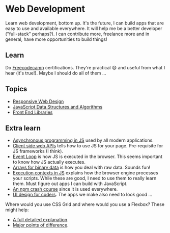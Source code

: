 # Web Development
Learn web development, bottom up.
It's the future, I can build apps that are easy to use and available everywhere.
It will help me be a better developer ("full-stack" perhaps?).
I can contribute more, freelance more and in general, have more opportunities to build things!

## Learn
Do [Freecodecamp](https://www.freecodecamp.org/) certifications. 
They're practical 😄 and useful from what I hear (it's true!).
Maybe I should do all of them ...

## Topics
* [Responsive Web Design](./resp-web-design)
* [JavaScript Data Structures and Algorithms](./js-dsa)
* [Front End Libraries](./front-end-lib)

## Extra learn
* [Asynchronous programming in JS](https://developer.mozilla.org/en-US/docs/Learn/JavaScript/Asynchronous/Concepts) 
used by all modern applications.
* [Client side web APIs](https://developer.mozilla.org/en-US/docs/Learn/JavaScript/Client-side_web_APIs) 
tells how to use JS for your page. Pre-requisite for JS frameworks (I think).
* [Event Loop](https://developer.mozilla.org/en-US/docs/Web/JavaScript/EventLoop) 
is how JS is executed in the browser. This seems important to know how JS actually executes.
* [Arrays for binary data](https://developer.mozilla.org/en-US/docs/Web/JavaScript/Typed_arrays) 
is how you deal with raw data. Sounds fun!  
* [Execution contexts in JS](https://www.freecodecamp.org/news/execution-context-how-javascript-works-behind-the-scenes) 
explains how the browser engine processes your scripts.
While these are good, I need to use them to really learn them. Must figure out apps I can build with JavaScript.
* [An npm crash course](https://www.youtube.com/watch?v=jHDhaSSKmB0) since it is used everywhere.
* [UI design for coders](https://www.youtube.com/watch?v=0JCUH5daCCE). The apps we make also need to look good ...

Where would you use CSS Grid and where would you use a Flexbox? These might help:
* [A full detailed explanation](https://ishadeed.com/article/grid-layout-flexbox-components/).
* [Major points of difference](https://css-tricks.com/quick-whats-the-difference-between-flexbox-and-grid/).
